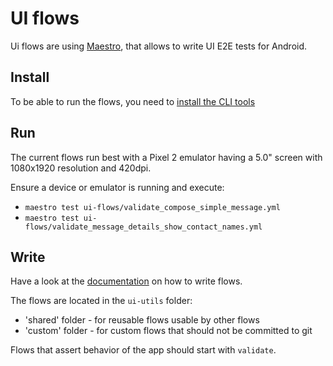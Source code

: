 # UI flows

Ui flows are using [Maestro](https://maestro.mobile.dev/), that allows to write UI E2E tests for Android.

## Install

To be able to run the flows, you need to [install the CLI tools](https://maestro.mobile.dev/getting-started/installing-maestro)

## Run

The current flows run best with a Pixel 2 emulator having a 5.0" screen with 1080x1920 resolution and 420dpi.

Ensure a device or emulator is running and execute:

- `maestro test ui-flows/validate_compose_simple_message.yml `
- `maestro test ui-flows/validate_message_details_show_contact_names.yml`

## Write

Have a look at the [documentation](https://maestro.mobile.dev/) on how to write flows.

The flows are located in the `ui-utils` folder:

- 'shared' folder - for reusable flows usable by other flows
- 'custom' folder - for custom flows that should not be committed to git

Flows that assert behavior of the app should start with `validate`.
